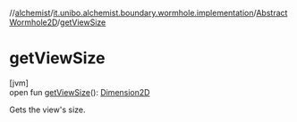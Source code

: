 //[alchemist](../../../index.md)/[it.unibo.alchemist.boundary.wormhole.implementation](../index.md)/[AbstractWormhole2D](index.md)/[getViewSize](get-view-size.md)

# getViewSize

[jvm]\
open fun [getViewSize](get-view-size.md)(): [Dimension2D](https://docs.oracle.com/javase/8/docs/api/java/awt/geom/Dimension2D.html)

Gets the view's size.
